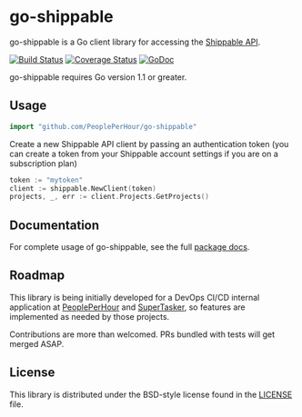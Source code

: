 # go-shippable #

go-shippable is a Go client library for accessing the [Shippable API][].

[![Build Status](https://api.shippable.com/projects/556734d0edd7f2c052ff35b4/badge?branchName=master)](https://app.shippable.com/projects/556734d0edd7f2c052ff35b4/builds/latest)
[![Coverage Status](http://gocover.io/_badge/github.com/PeoplePerHour/go-shippable?upd=1)](http://gocover.io/github.com/PeoplePerHour/go-shippable)
[![GoDoc](https://godoc.org/github.com/PeoplePerHour/go-shippable?status.svg)](https://godoc.org/github.com/PeoplePerHour/go-shippable)

go-shippable requires Go version 1.1 or greater.

## Usage ##

```go
import "github.com/PeoplePerHour/go-shippable"
```

Create a new Shippable API client by passing an authentication token (you can create
a token from your Shippable account settings if you are on a subscription plan)

```go
token := "mytoken"
client := shippable.NewClient(token)
projects, _, err := client.Projects.GetProjects()
```

## Documentation ##

For complete usage of go-shippable, see the full [package docs][].

[Shippable API]: http://docs.shippable.com/api/
[package docs]: https://godoc.org/github.com/PeoplePerHour/go-shippable


## Roadmap ##

This library is being initially developed for a DevOps CI/CD internal application at
[PeoplePerHour][] and [SuperTasker][], so features 
are implemented as needed by those projects.

Contributions are more than welcomed. PRs bundled with tests will get merged ASAP.

[PeoplePerHour]: https://www.peopleperhour.com
[SuperTasker]: https://www.supertasker.com


## License ##

This library is distributed under the BSD-style license found in the [LICENSE](./LICENSE)
file.
